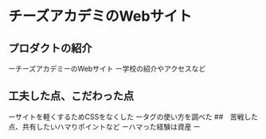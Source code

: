 # チーズアカデミのWebサイト
## プロダクトの紹介
ーチーズアカデミーのWebサイト
ー学校の紹介やアクセスなど
## 工夫した点、こだわった点
ーサイトを軽くするためCSSをなくした
ータグの使い方を調べた
##　苦戦した点、共有したいハマりポイントなど
ーハマった経験は資産
ー